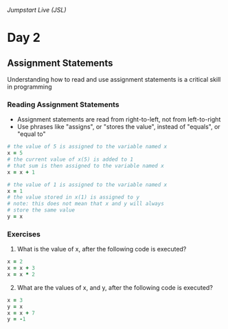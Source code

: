 _Jumpstart Live (JSL)_
# Day 2
## Assignment Statements

Understanding how to read and use assignment statements is a critical skill in programming

### Reading Assignment Statements
* Assignment statements are read from right-to-left, not from left-to-right
* Use phrases like "assigns", or "stores the value", instead of "equals", or "equal to"

```ruby
# the value of 5 is assigned to the variable named x
x = 5
# the current value of x(5) is added to 1
# that sum is then assigned to the variable named x
x = x + 1
```

```ruby
# the value of 1 is assigned to the variable named x
x = 1
# the value stored in x(1) is assigned to y
# note: this does not mean that x and y will always
# store the same value
y = x
```

### Exercises
1. What is the value of x, after the following code is executed?

```ruby
x = 2
x = x + 3
x = x * 2
```

2. What are the values of x, and y, after the following code is executed?

```ruby
x = 3
y = x
x = x + 7
y = -1
```
